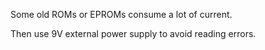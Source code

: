 
Some old ROMs or EPROMs consume a lot of current. 

Then use 9V external power supply to avoid reading errors. 



